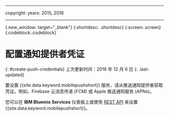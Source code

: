 
---

copyright:
 years: 2015, 2016

---

{:new_window: target="_blank"}
{:shortdesc: .shortdesc}
{:screen:.screen}
{:codeblock:.codeblock}

# 配置通知提供者凭证
{: #create-push-credentials}
上次更新时间：2016 年 12 月 6 日
{: .last-updated}

要设置 {{site.data.keyword.mobilepushshort}} 服务，请从推送通知提供者获取凭证。例如，Firebase 云消息传递 (FCM) 或 Apple 推送通知服务 (APNs)。 

您可以在 **IBM Bluemix Services** 仪表板上或使用 [REST API](https://mobile.{DomainName}/imfpush/) 来设置 {{site.data.keyword.mobilepushshort}}。
